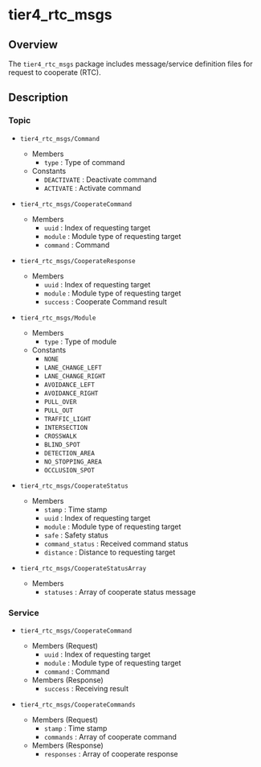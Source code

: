 # tier4_rtc_msgs

## Overview

The `tier4_rtc_msgs` package includes message/service definition files for request to cooperate (RTC).

## Description

### Topic

- `tier4_rtc_msgs/Command`

  - Members
    - `type` : Type of command
  - Constants
    - `DEACTIVATE` : Deactivate command
    - `ACTIVATE` : Activate command

- `tier4_rtc_msgs/CooperateCommand`

  - Members
    - `uuid` : Index of requesting target
    - `module` : Module type of requesting target
    - `command` : Command

- `tier4_rtc_msgs/CooperateResponse`

  - Members
    - `uuid` : Index of requesting target
    - `module` : Module type of requesting target
    - `success` : Cooperate Command result

- `tier4_rtc_msgs/Module`

  - Members
    - `type` : Type of module
  - Constants
    - `NONE`
    - `LANE_CHANGE_LEFT`
    - `LANE_CHANGE_RIGHT`
    - `AVOIDANCE_LEFT`
    - `AVOIDANCE_RIGHT`
    - `PULL_OVER`
    - `PULL_OUT`
    - `TRAFFIC_LIGHT`
    - `INTERSECTION`
    - `CROSSWALK`
    - `BLIND_SPOT`
    - `DETECTION_AREA`
    - `NO_STOPPING_AREA`
    - `OCCLUSION_SPOT`

- `tier4_rtc_msgs/CooperateStatus`

  - Members
    - `stamp` : Time stamp
    - `uuid` : Index of requesting target
    - `module` : Module type of requesting target
    - `safe` : Safety status
    - `command_status` : Received command status
    - `distance` : Distance to requesting target

- `tier4_rtc_msgs/CooperateStatusArray`
  - Members
    - `statuses` : Array of cooperate status message

### Service

- `tier4_rtc_msgs/CooperateCommand`
  - Members (Request)
    - `uuid` : Index of requesting target
    - `module` : Module type of requesting target
    - `command` : Command
  - Members (Response)
    - `success` : Receiving result

- `tier4_rtc_msgs/CooperateCommands`
  - Members (Request)
    - `stamp` : Time stamp
    - `commands` : Array of cooperate command 
  - Members (Response)
    - `responses` : Array of cooperate response
